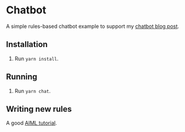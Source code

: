 # Chatbot
A simple rules-based chatbot example to support my [chatbot blog post][chatbots].

## Installation
1. Run `yarn install`.

## Running 
1. Run `yarn chat`.

## Writing new rules
A good [AIML tutorial][aimltutorial].

[chatbots]: https://zoenolan.org/2023/08/chatbots/
[aimltutorial]: https://www.tutorialspoint.com/aiml/index.htm
